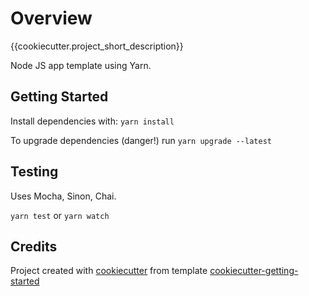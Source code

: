 # Overview

{{cookiecutter.project_short_description}}

Node JS app template using Yarn.

## Getting Started

Install dependencies with: `yarn install`

To upgrade dependencies (danger!) run `yarn upgrade --latest`

## Testing

Uses Mocha, Sinon, Chai.

`yarn test` or `yarn watch`

## Credits

Project created with [cookiecutter](https://github.com/cookiecutter/cookiecutter)
 from template [cookiecutter-getting-started](https://github.com/rt-learn-es6/cookiecutter-default)
